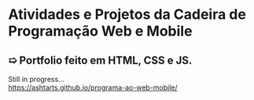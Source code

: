 # Atividades e Projetos da Cadeira de Programação Web e Mobile

<h2> ➯ Portfolio feito em HTML, CSS e JS.</h2>

Still in progress...
<br>
https://ashtarts.github.io/programa-ao-web-mobile/
